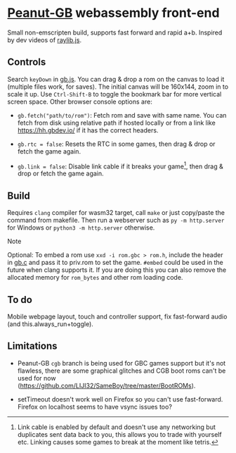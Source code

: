 # [Peanut-GB](https://github.com/deltabeard/Peanut-GB) webassembly front-end
Small non-emscripten build, supports fast forward and rapid a+b. Inspired by dev videos of [raylib.js](https://github.com/tsoding/zozlib.js).

## Controls
Search `keyDown` in [gb.js](gb.js). You can drag & drop a rom on the canvas to load it (multiple files work, for saves). The initial canvas will be 160x144, zoom in to scale it up. Use `Ctrl-Shift-B` to toggle the bookmark bar for more vertical screen space. Other browser console options are:

+ `gb.fetch("path/to/rom")`: Fetch rom and save with same name. You can fetch from disk using relative path if hosted locally or from a link like https://hh.gbdev.io/ if it has the correct headers.

+ `gb.rtc = false`: Resets the RTC in some games, then drag & drop or fetch the game again.

+ `gb.link = false`: Disable link cable if it breaks your game[^1], then drag & drop or fetch the game again.

## Build
Requires `clang` compiler for wasm32 target, call `make` or just copy/paste the command from makefile. Then run a webserver such as `py -m http.server` for Windows or `python3 -m http.server` otherwise.

> [!NOTE]
Optional: To embed a rom use `xxd -i rom.gbc > rom.h`, include the header in [gb.c](gb.c) and pass it to priv.rom to set the game. `#embed` could be used in the future when clang supports it. If you are doing this you can also remove the allocated memory for `rom_bytes` and other rom loading code.

## To do
Mobile webpage layout, touch and controller support, fix fast-forward audio (and this.always_run+toggle).

## Limitations
+ Peanut-GB `cgb` branch is being used for GBC games support but it's not flawless, there are some graphical glitches and CGB boot roms can't be used for now (https://github.com/LIJI32/SameBoy/tree/master/BootROMs).

+ setTimeout doesn't work well on Firefox so you can't use fast-forward. Firefox on localhost seems to have vsync issues too?

[^1]: Link cable is enabled by default and doesn't use any networking but duplicates sent data back to you, this allows you to trade with yourself etc. Linking causes some games to break at the moment like tetris.
